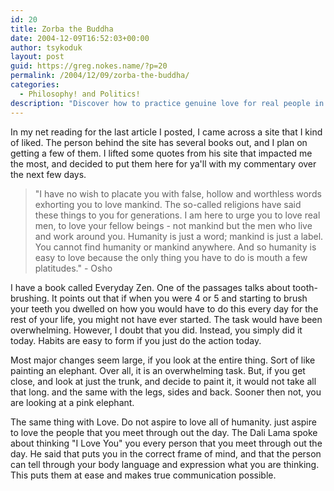 ```yaml
---
id: 20
title: Zorba the Buddha
date: 2004-12-09T16:52:03+00:00
author: tsykoduk
layout: post
guid: https://greg.nokes.name/?p=20
permalink: /2004/12/09/zorba-the-buddha/
categories:
  - Philosophy! and Politics!
description: "Discover how to practice genuine love for real people in your daily life rather than abstract humanity, with insights from Osho and the Dalai Lama on meaningful connection."
---
```

In my net reading for the last article I posted, I came across a site that I kind of liked. The person behind the site has several books out, and I plan on getting a few of them. I lifted some quotes from his site that impacted me the most, and decided to put them here for ya'll with my commentary over the next few days.

>"I have no wish to placate you with false, hollow and worthless words exhorting you to love mankind. The so-called religions have said these things to you for generations. I am here to urge you to love real men, to love your fellow beings - not mankind but the men who live and work around you. Humanity is just a word; mankind is just a label. You cannot find humanity or mankind anywhere. And so humanity is easy to love because the only thing you have to do is mouth a few platitudes." - Osho

I have a book called Everyday Zen. One of the passages talks about tooth-brushing. It points out that if when you were 4 or 5 and starting to brush your teeth you dwelled on how you would have to do this every day for the rest of your life, you might not have ever started. The task would have been overwhelming. However, I doubt that you did. Instead, you simply did it today. Habits are easy to form if you just do the action today.

Most major changes seem large, if you look at the entire thing. Sort of like painting an elephant. Over all, it is an overwhelming task. But, if you get close, and look at just the trunk, and decide to paint it, it would not take all that long. and the same with the legs, sides and back. Sooner then not, you are looking at a pink elephant.

The same thing with Love. Do not aspire to love all of humanity. just aspire to love the people that you meet through out the day. The Dali Lama spoke about thinking "I Love You" you every person that you meet through out the day. He said that puts you in the correct frame of mind, and that the person can tell through your body language and expression what you are thinking. This puts them at ease and makes true communication possible.
